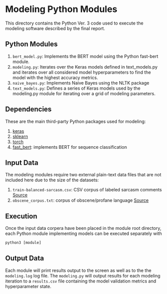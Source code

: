 # Modeling Python Modules

This directory contains the Python Ver. 3 code used to execute the modeling software described by the final report.

## Python Modules

1. `bert_model.py`: Implements the BERT model using the Python fast-bert module.
2. `modeling.py`: Iterates over the Keras models defined in text_models.py and iterates over all considered model hyperparameters to find the model with the highest accuracy metrics.
3. `naive_bayes.py`: Implements Naive Bayes using the NLTK package
4. `text_models.py`: Defines a series of Keras models used by the modeling.py module for iterating over a grid of modeling parameters.

## Dependencies

These are the main third-party Python packages used for modeling:

1. [keras](https://keras.io/)
2. [sklearn](https://scikit-learn.org/stable/)
3. [torch](https://pytorch.org/)
4. [fast_bert](https://github.com/kaushaltrivedi/fast-bert): implements BERT for sequence classification

## Input Data

The modeling modules require two external plain-text data files that are not included here due to the size of the datasets:

1. `train-balanced-sarcasm.csv`: CSV corpus of labeled sarcasm comments [Source](https://www.kaggle.com/danofer/sarcasm)
1. `obscene_corpus.txt`: corpus of obscene/profane language [Source](https://www.cs.cmu.edu/~biglou/resources/bad-words.txt)

## Execution

Once the input data corpera have been placed in the module root directory, each Python module implementing models can be executed separately with

```python
python3 [module]
```

## Output Data

Each module will print results output to the screen as well as to the the `modeling.log` log file. The `modeling.py` will output results for each modeling iteration to a `results.csv` file containing the model validation metrics and hyperparameter state.